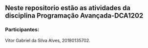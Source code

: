  ## Neste repositorio estão as atividades da disciplina Programação Avançada-DCA1202
 
 ### Participantes:
 
 Vitor Gabriel da Silva Alves, 20180135702. 
